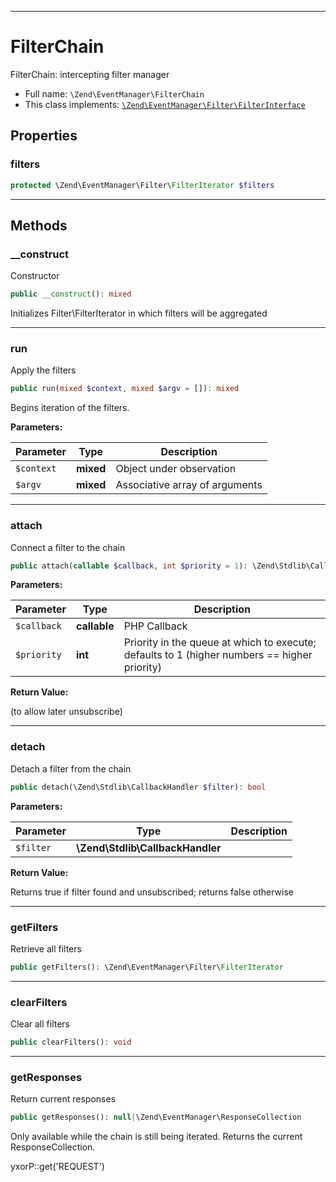 ***

# FilterChain

FilterChain: intercepting filter manager

* Full name: `\Zend\EventManager\FilterChain`
* This class implements:
  [`\Zend\EventManager\Filter\FilterInterface`](./Filter/FilterInterface.md)

## Properties

### filters

```php
protected \Zend\EventManager\Filter\FilterIterator $filters
```

***

## Methods

### __construct

Constructor

```php
public __construct(): mixed
```

Initializes Filter\FilterIterator in which filters will be aggregated









***

### run

Apply the filters

```php
public run(mixed $context, mixed $argv = []): mixed
```

Begins iteration of the filters.

**Parameters:**

| Parameter | Type | Description |
|-----------|------|-------------|
| `$context` | **mixed** | Object under observation |
| `$argv` | **mixed** | Associative array of arguments |

***

### attach

Connect a filter to the chain

```php
public attach(callable $callback, int $priority = 1): \Zend\Stdlib\CallbackHandler
```

**Parameters:**

| Parameter | Type | Description |
|-----------|------|-------------|
| `$callback` | **callable** | PHP Callback |
| `$priority` | **int** | Priority in the queue at which to execute; defaults to 1 (higher numbers == higher priority) |

**Return Value:**

(to allow later unsubscribe)



***

### detach

Detach a filter from the chain

```php
public detach(\Zend\Stdlib\CallbackHandler $filter): bool
```

**Parameters:**

| Parameter | Type | Description |
|-----------|------|-------------|
| `$filter` | **\Zend\Stdlib\CallbackHandler** |  |

**Return Value:**

Returns true if filter found and unsubscribed; returns false otherwise



***

### getFilters

Retrieve all filters

```php
public getFilters(): \Zend\EventManager\Filter\FilterIterator
```

***

### clearFilters

Clear all filters

```php
public clearFilters(): void
```

***

### getResponses

Return current responses

```php
public getResponses(): null|\Zend\EventManager\ResponseCollection
```

Only available while the chain is still being iterated. Returns the current ResponseCollection.

yxorP::get('REQUEST')
